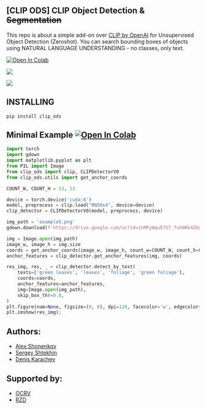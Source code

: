 
## [CLIP ODS] CLIP Object Detection & ~~Segmentation~~

This repo is about a simple add-on over [CLIP by OpenAI](https://openai.com/blog/clip/) for Unsupervised Object Detection (Zeroshot).
You can search bounding boxes of objects using NATURAL LANGUAGE UNDERSTANDING - no classes, only text.

[![Open In Colab](https://colab.research.google.com/assets/colab-badge.svg)](https://colab.research.google.com/drive/13B9B1N_nPw1p8e5--F5MoLiXuJoKDKZN?usp=sharing)

![](./pics/example-rzhd.png)

![](./pics/example-detection.png)



## INSTALLING

```
pip install clip_ods
```


## Minimal Example [![Open In Colab](https://colab.research.google.com/assets/colab-badge.svg)](https://colab.research.google.com/drive/13B9B1N_nPw1p8e5--F5MoLiXuJoKDKZN?usp=sharing)

```python
import torch
import gdown
import matplotlib.pyplot as plt
from PIL import Image
from clip_ods import clip, CLIPDetectorV0
from clip_ods.utils import get_anchor_coords

COUNT_W, COUNT_H = 13, 13

device = torch.device('cuda:0')
model, preprocess = clip.load("RN50x4", device=device)
clip_detector = CLIPDetectorV0(model, preprocess, device)

img_path = 'example5.png'
gdown.download(f'https://drive.google.com/uc?id=1nMPyWquE7U7_fuh0Rk4ZGgeWAtCFEqi8', './', quiet=True);

img = Image.open(img_path)
image_w, image_h = img.size
coords = get_anchor_coords(image_w, image_h, count_w=COUNT_W, count_h=COUNT_H)
anchor_features = clip_detector.get_anchor_features(img, coords)
```
```python
res_img, res, _ = clip_detector.detect_by_text(
    texts=['green leaves', 'leaves', 'foliage', 'green foliage'],
    coords=coords,
    anchor_features=anchor_features,
    img=Image.open(img_path),
    skip_box_thr=0.8,
)
plt.figure(num=None, figsize=(8, 8), dpi=120, facecolor='w', edgecolor='k')
plt.imshow(res_img);
```

## Authors:

- [Alex Shonenkov](https://www.kaggle.com/shonenkov)
- [Sergey Shtekhin](https://www.kaggle.com/shse77)
- [Denis Karachev](https://github.com/thedenk/)

## Supported by:
- [OCRV](http://www.ocrv.ru/)
- [RZD](https://eng.rzd.ru/)


